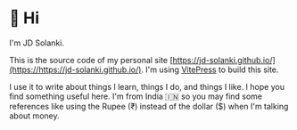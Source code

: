 # 👋 Hi

I'm JD Solanki.

This is the source code of my personal site [https://jd-solanki.github.io/](https://https://jd-solanki.github.io/). I'm using [VitePress](https://vitepress.vuejs.org/) to build this site.

I use it to write about things I learn, things I do, and things I like. I hope you find something useful here. I'm from India 🇮🇳 so you may find some references like using the Rupee (₹) instead of the dollar ($) when I'm talking about money.
